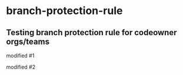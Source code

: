 # branch-protection-rule

## Testing branch protection rule for codeowner orgs/teams
  modified #1

  modified #2
